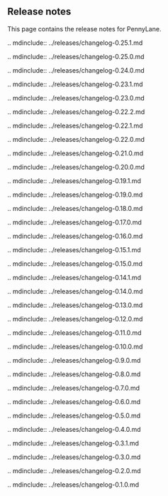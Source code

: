 Release notes
-------------

This page contains the release notes for PennyLane.


.. mdinclude:: ../releases/changelog-0.25.1.md

.. mdinclude:: ../releases/changelog-0.25.0.md

.. mdinclude:: ../releases/changelog-0.24.0.md

.. mdinclude:: ../releases/changelog-0.23.1.md

.. mdinclude:: ../releases/changelog-0.23.0.md

.. mdinclude:: ../releases/changelog-0.22.2.md

.. mdinclude:: ../releases/changelog-0.22.1.md

.. mdinclude:: ../releases/changelog-0.22.0.md

.. mdinclude:: ../releases/changelog-0.21.0.md

.. mdinclude:: ../releases/changelog-0.20.0.md

.. mdinclude:: ../releases/changelog-0.19.1.md

.. mdinclude:: ../releases/changelog-0.19.0.md

.. mdinclude:: ../releases/changelog-0.18.0.md

.. mdinclude:: ../releases/changelog-0.17.0.md

.. mdinclude:: ../releases/changelog-0.16.0.md

.. mdinclude:: ../releases/changelog-0.15.1.md

.. mdinclude:: ../releases/changelog-0.15.0.md

.. mdinclude:: ../releases/changelog-0.14.1.md

.. mdinclude:: ../releases/changelog-0.14.0.md

.. mdinclude:: ../releases/changelog-0.13.0.md

.. mdinclude:: ../releases/changelog-0.12.0.md

.. mdinclude:: ../releases/changelog-0.11.0.md

.. mdinclude:: ../releases/changelog-0.10.0.md

.. mdinclude:: ../releases/changelog-0.9.0.md

.. mdinclude:: ../releases/changelog-0.8.0.md

.. mdinclude:: ../releases/changelog-0.7.0.md

.. mdinclude:: ../releases/changelog-0.6.0.md

.. mdinclude:: ../releases/changelog-0.5.0.md

.. mdinclude:: ../releases/changelog-0.4.0.md

.. mdinclude:: ../releases/changelog-0.3.1.md

.. mdinclude:: ../releases/changelog-0.3.0.md

.. mdinclude:: ../releases/changelog-0.2.0.md

.. mdinclude:: ../releases/changelog-0.1.0.md
